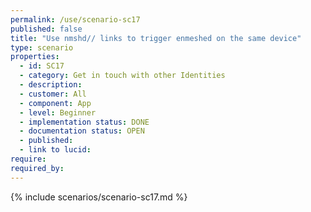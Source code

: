 ```yaml
---
permalink: /use/scenario-sc17
published: false
title: "Use nmshd// links to trigger enmeshed on the same device"
type: scenario
properties:
  - id: SC17
  - category: Get in touch with other Identities
  - description:
  - customer: All
  - component: App
  - level: Beginner
  - implementation status: DONE
  - documentation status: OPEN
  - published:
  - link to lucid:
require:
required_by:
---
```


{% include scenarios/scenario-sc17.md %}
